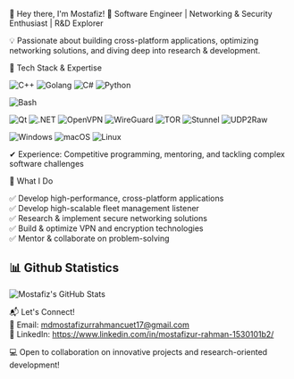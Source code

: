 👋 Hey there, I'm Mostafiz!
🚀 Software Engineer | Networking & Security Enthusiast | R&D Explorer

💡 Passionate about building cross-platform applications, optimizing networking solutions, and diving deep into research & development.

🔧 Tech Stack & Expertise


![C++](https://img.shields.io/badge/C%2B%2B-00599C?style=for-the-badge&logo=c%2B%2B&logoColor=white)
![Golang](https://img.shields.io/badge/Go-00ADD8?style=for-the-badge&logo=go&logoColor=white)
![C#](https://img.shields.io/badge/C%23-239120?style=for-the-badge&logo=c-sharp&logoColor=white)
![Python](https://img.shields.io/badge/Python-3776AB?style=for-the-badge&logo=python&logoColor=white)

![Bash](https://img.shields.io/badge/Bash-4EAA25?style=for-the-badge&logo=gnu-bash&logoColor=white)

![Qt](https://img.shields.io/badge/Qt-41CD52?style=for-the-badge&logo=qt&logoColor=white)
![.NET](https://img.shields.io/badge/.NET-512BD4?style=for-the-badge&logo=dotnet&logoColor=white)
![OpenVPN](https://img.shields.io/badge/OpenVPN-EA7E20?style=for-the-badge&logo=openvpn&logoColor=white)
![WireGuard](https://img.shields.io/badge/WireGuard-88171A?style=for-the-badge&logo=wireguard&logoColor=white)
![TOR](https://img.shields.io/badge/TOR-7D4698?style=for-the-badge&logo=tor-project&logoColor=white)
![Stunnel](https://img.shields.io/badge/Stunnel-222222?style=for-the-badge)
![UDP2Raw](https://img.shields.io/badge/UDP2Raw-FF5722?style=for-the-badge)

![Windows](https://img.shields.io/badge/Windows-0078D6?style=for-the-badge&logo=windows&logoColor=white)
![macOS](https://img.shields.io/badge/macOS-000000?style=for-the-badge&logo=apple&logoColor=white)
![Linux](https://img.shields.io/badge/Linux-FCC624?style=for-the-badge&logo=linux&logoColor=black)

✔ Experience: Competitive programming, mentoring, and tackling complex software challenges

🌟 What I Do

✅ Develop high-performance, cross-platform applications <br>
✅ Develop high-scalable fleet management listener <br>
✅ Research & implement secure networking solutions <br>
✅ Build & optimize VPN and encryption technologies <br>
✅ Mentor & collaborate on problem-solving  

## 📊 Github Statistics

![Mostafiz's GitHub Stats](https://github-readme-stats.vercel.app/api?username=Mostafiz2000&show_icons=true&theme=tokyonight&count_private=true)

📬 Let's Connect!     
📩 Email: mdmostafizurrahmancuet17@gmail.com     
🔗 LinkedIn: https://www.linkedin.com/in/mostafizur-rahman-1530101b2/    

💻 Open to collaboration on innovative projects and research-oriented development!  
